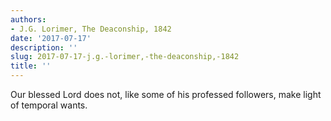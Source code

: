 ```yaml
---
authors:
- J.G. Lorimer, The Deaconship, 1842
date: '2017-07-17'
description: ''
slug: 2017-07-17-j.g.-lorimer,-the-deaconship,-1842
title: ''
---
```

Our blessed Lord does not, like some of his professed followers, make light of temporal wants.



